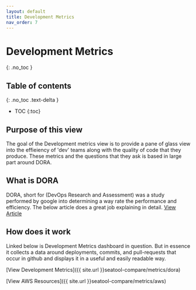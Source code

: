 ```yaml
---
layout: default
title: Development Metrics
nav_order: 7
---
```


# Development Metrics

{: .no_toc }

## Table of contents

{: .no_toc .text-delta }

- TOC
  {:toc}

## Purpose of this view

The goal of the Development metrics view is to provide a pane of glass view into the effieiency of 'dev' teams along with the quality of code that they produce. These metrics and the questions that they ask is based in large part around DORA.

## What is DORA

DORA, short for (DevOps Research and Assessment) was a study performed by google into determining a way rate the performance and efficiency. The below article does a great job explaining in detail.
[View Article](https://www.leanix.net/en/wiki/vsm/dora-metrics)

## How does it work

Linked below is Development Metrics dashboard in question. But in essence it collects a data around deployments, commits, and pull-requests that occur in github and displays it in a useful and easily readable way.

[View Development Metrics]({{ site.url }}seatool-compare/metrics/dora)

[View AWS Resources]({{ site.url }}seatool-compare/metrics/aws)
